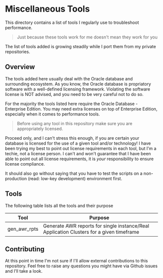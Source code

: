 # Miscellaneous Tools

This directory contains a list of tools I regularly use to troubleshoot performance. 

> Just because these tools work for me doesn't mean they work for you

The list of tools added is growing steadily while I port them from my private repositories.

## Overview

The tools added here usually deal with the Oracle database and surrounding ecosystem. As you know, the Oracle database
is propriatory software with a well-defined licensing framework. Violating the software license is NOT advised, and 
you need to be very careful not to do so. 

For the majority the tools listed here require the Oracle Database - Enterprise Edition. You may need extra licenses on
top of Enterprise Edition, especially when it comes to performance tools. 

> Before using any tool in this repository make sure you are appropriately licensed. 

Proceed only, and I can't stress this enough, if you are certain your database is licensed for the use of a given tool and/or
technology! I have been trying my best to point out license requirements in each tool, but I'm a techie, not a license person.
I can't and won't guarantee that I have been able to point out all license requirements, it is _your_ responsibility to ensure
license compliance.

It should also go without saying that you have to test the scripts on a non-production (read: low-key development) environment
first.

## Tools

The following table lists all the tools and their purpose

| Tool    | Purpose |
| ------- | ------- | 
| gen_awr_rpts | Generate AWR reports for single instance/Real Application Clusters for a given timeframe |


## Contributing

At this point in time I'm not sure if I'll allow external contributions to this repository. Feel free to raise any questions you might 
have via Github issues and I'll take a look. 
